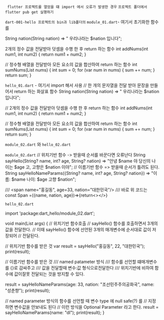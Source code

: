 ` flutter 프로젝트를 열었을 떄 import 에서 오류가 발생한 경우`
`프로젝트 폴더에서 flutter pub get 실행하기`

`dart-001-hello 프로젝트의 bin과 lib폴더의`
`module_01.dart`- 여기서 초기화한 함수를

<!--  한 개의 문자열을 전달 받아 문장을 만들어서 return 하는 화살표 함수 -->
String nation(String nation) => " 우리나라는 $nation 입니다";

 2개의 정수 값을 전달받아 덧셈을 수행 한 후 return 하는 함수
int addNums(int num1, int num2) {
return num1 + num2;
}

// 정수형 배열을 전달받아 모든 요소의 값을 합산하여 return 하는 함수
int sumNums(List<int> nums) {
int sum = 0;
for (var num in nums) {
sum += num;
}
return sum;
}

`hello_01.dart` - 여기서 import 해서 사용
// 한 개의 문자열을 전달 받아 문장을 만들어서 return 하는 화살표 함수
String nation(String nation) => " 우리나라는 $nation 입니다";

// 2개의 정수 값을 전달받아 덧셈을 수행 한 후 return 하는 함수
int addNums(int num1, int num2) {
return num1 + num2;
}

// 정수형 배열을 전달받아 모든 요소의 값을 합산하여 return 하는 함수
int sumNums(List<int> nums) {
int sum = 0;
for (var num in nums) {
sum += num;
}
return sum;
}

<!-- 위치기반 함수와 이름기반 함수 -->
`module_02.dart` 와 `hello_02.dart`

`module_02.dart`
// 위치기반 함수 -> 받을때 순서를 바꾼다면 오류난다
String sayHello(String? name, int? age, String? nation) =>
"안녕 $name 야 당신의 나이는 $age 고, 고향은 $nation 이야";
// 이름기반 함수 => 받을때 순서가 틀려도 된다.
String sayHelloNameParams({String? name, int? age, String? nation}) =>
"이름: $name 나이: $age 고향 $nation";

/// <span name="홍길동", age=33, nation="대한민국"/>
/// 바로 위 코드는 const Span =({name, nation, age})=>{return<></>}

`hello_02.dart`

import 'package:dart_hello/module_02.dart';

void main(List<String> args) {
// 위치기반 함수호출
// sayHello() 함수를 호출하면서 3개의 값을 전달한다.
// 이때 sayHello() 함수에 선언된 3개의 매개변수에 순서대로 값이 저장되어
// 전달된다.

// 위치기반 함수를 받은 것
var result = sayHello("홍길동", 22, "대한민국");
print(result);

// 이름기반 함수를 받은 것
/// named patameter 방식
/// 함수를 선언할 떄매개변수를 {}로 감싸주고
/// 값을 전달할때 변수:값 형식으로전달한다
/// 위치기반에 비하여 함수에 값이잘못 전달되는 것을 방지할 수 있다.

result = sayHelloNameParams(age: 33, nation: "조선민주주의공화국", name: "성춘향");
print(result);

// named parameter 방식의 함수를 선언할 때 변수 type 에 null safe(?) 를
// 지정하면 변수값을 안보내도 된다
// 이런 방식을 Optional Parameter 라고 한다.
result = sayHelloNameParams(name: "dl");
print(result);
}

